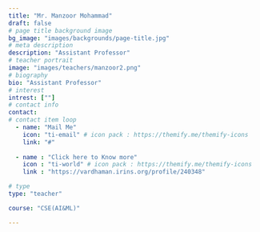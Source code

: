 ```yaml
---
title: "Mr. Manzoor Mohammad"
draft: false
# page title background image
bg_image: "images/backgrounds/page-title.jpg"
# meta description
description: "Assistant Professor"
# teacher portrait
image: "images/teachers/manzoor2.png"
# biography
bio: "Assistant Professor"
# interest
intrest: [""]
# contact info
contact:
# contact item loop
  - name: "Mail Me"
    icon: "ti-email" # icon pack : https://themify.me/themify-icons
    link: "#"
    
  - name : "Click here to Know more"
    icon : "ti-world" # icon pack : https://themify.me/themify-icons
    link : "https://vardhaman.irins.org/profile/240348"

# type
type: "teacher"

course: "CSE(AI&ML)"

---
```



